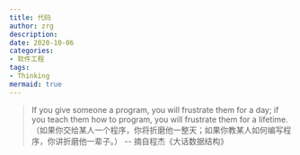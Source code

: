 ```yaml
---
title: 代码
author: zrg
description:
date: 2020-10-06
categories:
- 软件工程
tags:
- Thinking
mermaid: true
---
```


> If you give someone a program, you will frustrate them for a day; if you teach them how to program, you will frustrate them for a lifetime. （如果你交给某人一个程序，你将折磨他一整天；如果你教某人如何编写程序，你讲折磨他一辈子。） -- 摘自程杰《大话数据结构》
